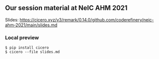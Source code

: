 

## Our session material at NeIC AHM 2021

Slides: https://cicero.xyz/v3/remark/0.14.0/github.com/coderefinery/neic-ahm-2021/main/slides.md


### Local preview

```
$ pip install cicero
$ cicero --file slides.md
```
